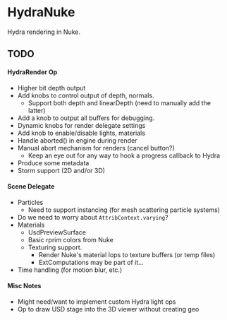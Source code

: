 # HydraNuke

Hydra rendering in Nuke.

## TODO

#### HydraRender Op

- Higher bit depth output
- Add knobs to control output of depth, normals.
    - Support both depth and linearDepth (need to manually add the latter)
- Add a knob to output all buffers for debugging.
- Dynamic knobs for render delegate settings
- Add knob to enable/disable lights, materials
- Handle aborted() in engine during render
- Manual abort mechanism for renders (cancel button?)
    - Keep an eye out for any way to hook a progress callback to Hydra
- Produce some metadata
- Storm support (2D and/or 3D)

#### Scene Delegate

- Particles
    - Need to support instancing (for mesh scattering particle systems)
- Do we need to worry about `AttribContext.varying`?
- Materials
    - UsdPreviewSurface
    - Basic rprim colors from Nuke
    - Texturing support.
        - Render Nuke's material Iops to texture buffers (or temp files)
        - ExtComputations may be part of it...
- Time handling (for motion blur, etc.)

#### Misc Notes

- Might need/want to implement custom Hydra light ops
- Op to draw USD stage into the 3D viewer without creating geo
